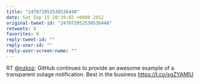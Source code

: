 ```yaml
---
title: "247072052530536448"
date: Sat Sep 15 20:39:02 +0000 2012
original-tweet-id: "247072052530536448"
retweets: 0
favorites: 0
reply-tweet-id: ""
reply-user-id: ""
reply-user-screen-name: ""
---
```

RT <a href="https://twitter.com/nzkoz">@nzkoz</a>: GitHub continues to provide an awesome example of a transparent outage notification. Best in the business <a href="https://t.co/sgZYAMIU">https://t.co/sgZYAMIU</a>
